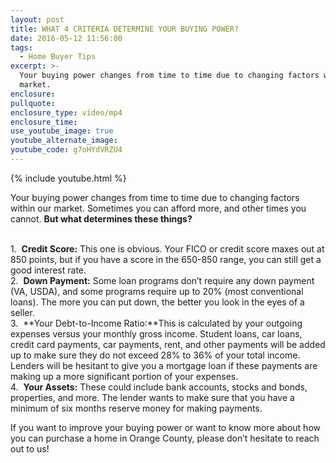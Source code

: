 ```yaml
---
layout: post
title: WHAT 4 CRITERIA DETERMINE YOUR BUYING POWER?
date: 2016-05-12 11:56:00
tags:
  - Home Buyer Tips
excerpt: >-
  Your buying power changes from time to time due to changing factors within our
  market.
enclosure:
pullquote:
enclosure_type: video/mp4
enclosure_time:
use_youtube_image: true
youtube_alternate_image:
youtube_code: g7oHYdVRZU4
---
```



{% include youtube.html %}

Your buying power changes from time to time due to changing factors within our market. Sometimes you can afford more, and other times you cannot. **But what determines these things?**

<br>1. &nbsp;**Credit Score:** This one is obvious. Your FICO or credit score maxes out at 850 points, but if you have a score in the 650-850 range, you can still get a good interest rate.<br>2. &nbsp;**Down Payment:** Some loan programs don’t require any down payment (VA, USDA), and some programs require up to 20% (most conventional loans). The more you can put down, the better you look in the eyes of a seller.<br>3. &nbsp;**Your Debt-to-Income Ratio:**This is calculated by your outgoing expenses versus your monthly gross income. Student loans, car loans, credit card payments, car payments, rent, and other payments will be added up to make sure they do not exceed 28% to 36% of your total income. Lenders will be hesitant to give you a mortgage loan if these payments are making up a more significant portion of your expenses.<br>4. &nbsp;**Your Assets:** These could include bank accounts, stocks and bonds, properties, and more. The lender wants to make sure that you have a minimum of six months reserve money for making payments.

If you want to improve your buying power or want to know more about how you can purchase a home in Orange County, please don’t hesitate to reach out to us!